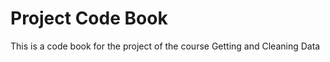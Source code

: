 # Project Code Book
This is a code book for the project of the course Getting and Cleaning Data

###